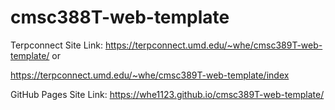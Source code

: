 # cmsc388T-web-template

Terpconnect Site Link:
https://terpconnect.umd.edu/~whe/cmsc389T-web-template/
or

https://terpconnect.umd.edu/~whe/cmsc389T-web-template/index

GitHub Pages Site Link:
https://whe1123.github.io/cmsc389T-web-template/
